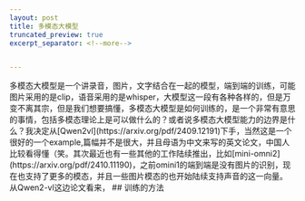 ```yaml
---
layout: post
title: 多模态大模型
truncated_preview: true
excerpt_separator: <!--more--> 


---
```


<div class="message">
    多模态大模型是一个讲录音，图片，文字结合在一起的模型，端到端的训练，可能图片采用的是clip，语音采用的是whisper，大模型这一段有各种各样的，但是万变不离其宗，但是我们想要搞懂，多模态大模型是如何训练的，是一个非常有意思的事情，包括多模态理论上是可以做什么的？或者说多模态大模型能力的边界是什么？我决定从[Qwen2vl](https://arxiv.org/pdf/2409.12191)下手，当然这是一个很好的一个example,篇幅并不是很大，并且母语为中文来写的英文论文，中国人比较看得懂（笑。其次最近也有一些其他的工作陆续推出，比如[mini-omni2](https://arxiv.org/pdf/2410.11190)，之前omini1的端到端是没有图片的识别，现在也支持了更多的模态，并且一些图片模态的也开始陆续支持声音的这一向量。
</div>    
<!--more-->
    从Qwen2-vl这边论文看来，
    ## 训练的方法

